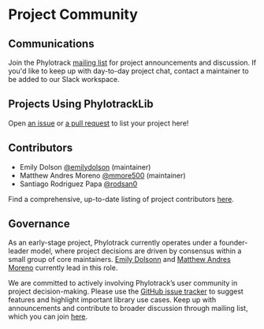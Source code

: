 # Project Community

## Communications

Join the Phylotrack [mailing list](https://groups.google.com/g/phylotrack) for project announcements and discussion.
If you'd like to keep up with day-to-day project chat, contact a maintainer to be added to our Slack workspace.

## Projects Using PhylotrackLib

Open [an issue](https://github.com/emilydolson/phylotrackpy/issues) or [a pull request](https://github.com/emilydolson/phylotrackpy/compare) to list your project here!

## Contributors

- Emily Dolson [@emilydolson](https://github.com/emilydolson) (maintainer)
- Matthew Andres Moreno [@mmore500](https://github.com/mmore500) (maintainer)
- Santiago Rodriguez Papa [@rodsan0](https://github.com/rodsan0)

Find a comprehensive, up-to-date listing of project contributors [here](https://github.com/emilydolson/phylotrackpy/graphs/contributors).

## Governance

As an early-stage project, Phylotrack currently operates under a founder-leader model, where project decisions are driven by consensus within a small group of core maintainers.
[Emily Dolsonn](https://github.com/emilydolson) and [Matthew Andres Moreno](https://github.com/mmore500) currently lead in this role.

We are committed to actively involving Phylotrack’s user community in project decision-making.
Please use the [GitHub issue tracker](https://github.com/emilydolson/phylotrackpy/issues) to suggest features and highlight important library use cases.
Keep up with announcements and contribute to broader discussion through mailing list, which you can join [here](https://groups.google.com/g/phylotrack).

```{include} code_of_conduct.md
```

